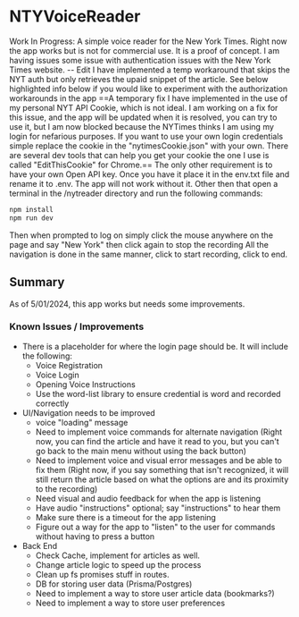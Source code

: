 # NTYVoiceReader

Work In Progress: A simple voice reader for the New York Times.
Right now the app works but is not for commercial use. It is a proof of concept.  I am having issues some issue with authentication issues with the New York Times website.
-- Edit I have implemented a temp workaround that skips the NYT auth but only retrieves the upaid snippet of the article. See below highlighted info below if you would like to experiment with the  authorization workarounds in the app
==A temporary fix I have implemented in the use of my personal NYT API Cookie, which is not ideal.  I am working on a fix for this issue, and the app will be updated when it is resolved, you can try to use it, but I am now blocked because the NYTimes thinks I am using my login for nefarious purposes.  If you want to use your own login credentials simple replace the cookie in the "nytimesCookie.json" with your own.  There are several dev tools that can help you get your cookie the one I use is called "EditThisCookie" for Chrome.==
The only other requirement is to have your own Open API key.  Once you have it place it in the env.txt file and rename it to .env.  The app will not work without it.
Other then that open a terminal in the /nytreader directory and run the following commands:

```bash
npm install
npm run dev
```

Then when prompted to log on simply click the mouse anywhere on the page and say "New York" then click again to stop the recording
All the navigation is done in the same manner, click to start recording, click to end.

## Summary

As of 5/01/2024, this app works but needs some improvements.

### Known Issues / Improvements

- There is a placeholder for where the login page should be. It will include the following:
  - Voice Registration
  - Voice Login
  - Opening Voice Instructions
  - Use the word-list library to ensure credential is word and recorded correctly
- UI/Navigation needs to be improved
  - voice "loading" message
  - Need to implement voice commands for alternate navigation (Right now, you can find the article and have it read to you, but you can't go back to the main menu without using the back button)
  - Need to implement voice and visual error messages and be able to fix them (Right now, if you say something that isn't recognized, it will still return the article based on what the options are and its proximity to the recording)
  - Need visual and audio feedback for when the app is listening
  - Have audio "instructions" optional; say "instructions" to hear them
  - Make sure there is a timeout for the app listening
  - Figure out a way for the app to "listen" to the user for commands without having to press a button
- Back End
  - Check Cache, implement for articles as well.
  - Change article logic to speed up the process
  - Clean up fs promises stuff in routes.
  - DB for storing user data (Prisma/Postgres)
  - Need to implement a way to store user article data (bookmarks?)
  - Need to implement a way to store user preferences
